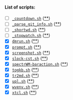 #### List of scripts:
- [ ] [`_countdown.sh`]         ([\*\*][mydoc-countdown.sh])
- [ ] [`_parse_git_info.sh`]    ([\*\*][mydoc-parse_git_info.sh])
- [ ] [`_shortwd.sh`]           ([\*\*][mydoc-shortwd.sh])
- [ ] [`_stopwatch.sh`]         ([\*\*][mydoc-stopwatch.sh])
- [x] [`dmrun.sh`]              ([\*\*][mydoc-dmrun.sh])
- [x] [`prompt.sh`]             ([\*\*][mydoc-prompt.sh])
- [x] [`screenshot.sh`]         ([\*\*][mydoc-screenshot.sh])
- [x] [`slock-cst.sh`]          ([\*\*][mydoc-slock-cst.sh])
- [x] [`spectrWM-baraction.sh`] ([\*\*][mydoc-spectrWM-baraction.sh])
- [x] [`togkb.sh`]              ([\*\*][mydoc-togkb.sh])
- [x] [`tr2md.sh`]              ([\*\*][mydoc-tr2md.sh])
- [x] [`upl.sh`]                ([\*\*][mydoc-upl.sh])
- [x] [`wvenv.sh`]              ([\*\*][mydoc-wvenv.sh])
- [x] [`xtcl.sh`]               ([\*\*][mydoc-xtcl.sh])

[`_countdown.sh`]:         scripts/_countdown.sh
[`_parse_git_info.sh`]:    scripts/_parse_git_info.sh
[`_shortwd.sh`]:           scripts/_shortwd.sh
[`_stopwatch.sh`]:         scripts/_stopwatch.sh
[`dmrun.sh`]:              scripts/dmrun.sh
[`prompt.sh`]:             scripts/prompt.sh
[`screenshot.sh`]:         scripts/screenshot.sh
[`slock-cst.sh`]:          scripts/slock-cst.sh
[`spectrWM-baraction.sh`]: scripts/spectrWM-baraction.sh
[`togkb.sh`]:              scripts/togkb.sh
[`tr2md.sh`]:              scripts/tr2md.sh
[`upl.sh`]:                scripts/upl.sh
[`wvenv.sh`]:              scripts/wvenv.sh
[`xtcl.sh`]:               scripts/xtcl.sh

<!-- scripts: -->
[mydoc-countdown.sh]:          https://a2n-s.github.io/public/doc/config/scripts/_countdown.sh
[mydoc-parse_git_info.sh]:     https://a2n-s.github.io/public/doc/config/scripts/_parse_git_info.sh
[mydoc-shortwd.sh]:            https://a2n-s.github.io/public/doc/config/scripts/_shortwd.sh
[mydoc-stopwatch.sh]:          https://a2n-s.github.io/public/doc/config/scripts/_stopwatch.sh
[mydoc-dmrun.sh]:              https://a2n-s.github.io/public/doc/config/scripts/dmrun.sh
[mydoc-prompt.sh]:             https://a2n-s.github.io/public/doc/config/scripts/prompt.sh
[mydoc-screenshot.sh]:         https://a2n-s.github.io/public/doc/config/scripts/screenshot.sh
[mydoc-slock-cst.sh]:          https://a2n-s.github.io/public/doc/config/scripts/slock-cst.sh
[mydoc-spectrwm-baraction.sh]: https://a2n-s.github.io/public/doc/config/scripts/spectrwm-baraction.sh
[mydoc-togkb.sh]:              https://a2n-s.github.io/public/doc/config/scripts/togkb.sh
[mydoc-tr2md.sh]:              https://a2n-s.github.io/public/doc/config/scripts/tr2md.sh
[mydoc-upl.sh]:                https://a2n-s.github.io/public/doc/config/scripts/upl.sh
[mydoc-wvenv.sh]:              https://a2n-s.github.io/public/doc/config/scripts/wvenv.sh
[mydoc-xtcl.sh]:               https://a2n-s.github.io/public/doc/config/scripts/xtcl.sh
